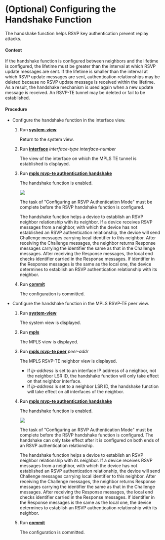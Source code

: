 (Optional) Configuring the Handshake Function
=============================================

The handshake function helps RSVP key authentication prevent replay attacks.

#### Context

If the handshake function is configured between neighbors and the lifetime is configured, the lifetime must be greater than the interval at which RSVP update messages are sent. If the lifetime is smaller than the interval at which RSVP update messages are sent, authentication relationships may be deleted because no RSVP update message is received within the lifetime. As a result, the handshake mechanism is used again when a new update message is received. An RSVP-TE tunnel may be deleted or fail to be established.


#### Procedure

* Configure the handshake function in the interface view.
  1. Run [**system-view**](cmdqueryname=system-view)
     
     
     
     Return to the system view.
  2. Run [**interface**](cmdqueryname=interface) *interface-type interface-number*
     
     
     
     The view of the interface on which the MPLS TE tunnel is established is displayed.
  3. Run [**mpls rsvp-te authentication handshake**](cmdqueryname=mpls+rsvp-te+authentication+handshake)
     
     
     
     The handshake function is enabled.
     
     ![](../../../../public_sys-resources/note_3.0-en-us.png) 
     
     The task of "Configuring an RSVP Authentication Mode" must be complete before the RSVP handshake function is configured.
     
     The handshake function helps a device to establish an RSVP neighbor relationship with its neighbor. If a device receives RSVP messages from a neighbor, with which the device has not established an RSVP authentication relationship, the device will send Challenge messages carrying local identifier to this neighbor. After receiving the Challenge messages, the neighbor returns Response messages carrying the identifier the same as that in the Challenge messages. After receiving the Response messages, the local end checks identifier carried in the Response messages. If identifier in the Response messages is the same as the local one, the device determines to establish an RSVP authentication relationship with its neighbor.
  4. Run [**commit**](cmdqueryname=commit)
     
     
     
     The configuration is committed.
* Configure the handshake function in the MPLS RSVP-TE peer view.
  1. Run [**system-view**](cmdqueryname=system-view)
     
     
     
     The system view is displayed.
  2. Run [**mpls**](cmdqueryname=mpls)
     
     
     
     The MPLS view is displayed.
  3. Run [**mpls rsvp-te peer**](cmdqueryname=mpls+rsvp-te+peer) *peer-addr*
     
     
     
     The MPLS RSVP-TE neighbor view is displayed.
     
     
     
     + If *ip-address* is set to an interface IP address of a neighbor, not the neighbor LSR ID, the handshake function will only take effect on that neighbor interface.
     + If *ip-address* is set to a neighbor LSR ID, the handshake function will take effect on all interfaces of the neighbor.
  4. Run [**mpls rsvp-te authentication handshake**](cmdqueryname=mpls+rsvp-te+authentication+handshake)
     
     
     
     The handshake function is enabled.
     
     ![](../../../../public_sys-resources/note_3.0-en-us.png) 
     
     The task of "Configuring an RSVP Authentication Mode" must be complete before the RSVP handshake function is configured. The handshake can only take effect after it is configured on both ends of an RSVP authentication relationship.
     
     The handshake function helps a device to establish an RSVP neighbor relationship with its neighbor. If a device receives RSVP messages from a neighbor, with which the device has not established an RSVP authentication relationship, the device will send Challenge messages carrying local identifier to this neighbor. After receiving the Challenge messages, the neighbor returns Response messages carrying the identifier the same as that in the Challenge messages. After receiving the Response messages, the local end checks identifier carried in the Response messages. If identifier in the Response messages is the same as the local one, the device determines to establish an RSVP authentication relationship with its neighbor.
  5. Run [**commit**](cmdqueryname=commit)
     
     
     
     The configuration is committed.